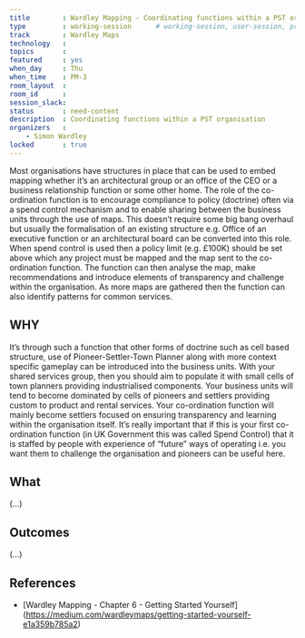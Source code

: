 ```yaml
---
title        : Wardley Mapping - Coordinating functions within a PST organisation
type         : working-session      # working-session, user-session, product-session
track        : Wardley Maps
technology   :
topics       :
featured     : yes
when_day     : Thu
when_time    : PM-3
room_layout  :
room_id      :
session_slack: 
status       : need-content
description  : Coordinating functions within a PST organisation
organizers   :
    - Simon Wardley
locked       : true
---
```


Most organisations have structures in place that can be used to embed mapping whether it’s an architectural group or an office of the CEO or a business relationship function or some other home.
The role of the co-ordination function is to encourage compliance to policy (doctrine) often via a spend control mechanism and to enable sharing between the business units through the use of maps. This doesn’t require some big bang overhaul but usually the formalisation of an existing structure e.g. Office of an executive function or an architectural board can be converted into this role. When spend control is used then a policy limit (e.g. £100K) should be set above which any project must be mapped and the map sent to the co-ordination function. The function can then analyse the map, make recommendations and introduce elements of transparency and challenge within the organisation. As more maps are gathered then the function can also identify patterns for common services. 

## WHY

It’s through such a function that other forms of doctrine such as cell based structure, use of Pioneer-Settler-Town Planner along with more context specific gameplay can be introduced into the business units. With your shared services group, then you should aim to populate it with small cells of town planners providing industrialised components. Your business units will tend to become dominated by cells of pioneers and settlers providing custom to product and rental services. Your co-ordination function will mainly become settlers focused on ensuring transparency and learning within the organisation itself.
It’s really important that if this is your first co-ordination function (in UK Government this was called Spend Control) that it is staffed by people with experience of “future” ways of operating i.e. you want them to challenge the organisation and pioneers can be useful here.

## What

(...)

## Outcomes

(...)

## References

- [Wardley Mapping - Chapter 6 - Getting Started Yourself] (https://medium.com/wardleymaps/getting-started-yourself-e1a359b785a2)



